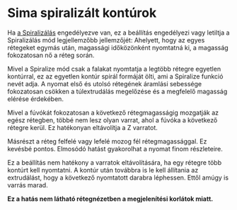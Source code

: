 # Sima spiralizált kontúrok

Ha [a Spiralizálás](magic_spiralize.md) engedélyezve van, ez a beállítás engedélyezi vagy letiltja a Spiralizálás mód legjellemzőbb jellemzőjét: Ahelyett, hogy az egyes rétegeket egymás után, magassági időközönként nyomtatná ki, a magasság fokozatosan nő a réteg során.

Mivel a Spiralize mód csak a falakat nyomtatja a legtöbb rétegre egyetlen kontúrral, ez az egyetlen kontúr spirál formáját ölti, ami a Spiralize funkció nevét adja. A nyomat első és utolsó rétegének áramlási sebessége fokozatosan csökken a túlextrudálás megelőzése és a megfelelő magasság elérése érdekében.

Mivel a fúvókát fokozatosan a következő rétegmagasságig mozgatják az egész rétegben, többé nem lesz olyan varrat, ahol a fúvóka a következő rétegre kerül. Ez hatékonyan eltávolítja a Z varratot.

Másrészt a réteg felfelé vagy lefelé mozog fél rétegmagassággal. Ez kevésbé pontos. Elmosódó hatást gyakorolhat a nyomat finom részleteire.

Ez a beállítás nem hatékony a varratok eltávolítására, ha egy rétegre több kontúrt kell nyomtatni. A kontúr után továbbra is le kell állítania az extrudálást, hogy a következő nyomtatott darabra léphessen. Ettől amúgy is varrás marad.

**Ez a hatás nem látható rétegnézetben a megjelenítési korlátok miatt.**
